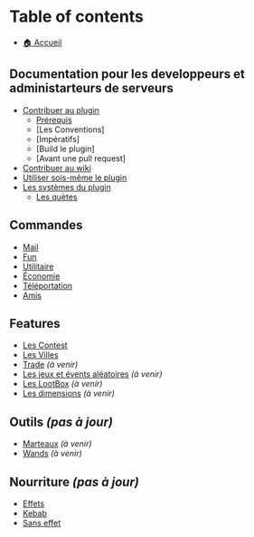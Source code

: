 # Table of contents

* [🏠 Accueil](README.md)

## Documentation pour les developpeurs et administarteurs de serveurs

* [Contribuer au plugin](developers/contribute/contribute.md)
  * [Prérequis](developers/contribute/prerequisits.md)
  * [Les Conventions]
  * [Impératifs]
  * [Build le plugin]
  * [Avant une pull request]
* [Contribuer au wiki](developers/wiki.md)
* [Utiliser sois-même le plugin](developers/installing.md)
* [Les systèmes du plugin](developers/systems/systems.md)
  * [Les quètes](developers/systems/quests.md)

## Commandes

* [Mail](commandes/mail.md)
* [Fun](commandes/fun.md)
* [Utilitaire](commandes/utilitaire.md)
* [Économie](commandes/economie.md)
* [Téléportation](commandes/teleportation.md)
* [Amis](commandes/amis.md)

## Features

* [Les Contest](features/contest.md)
* [Les Villes](features/cities.md)
* [Trade](features/trade.md) *(à venir)*
* [Les jeux et évents aléatoires](features/random-events.md) *(à venir)*
* [Les LootBox](features/lootboxes.md) *(à venir)*
* [Les dimensions](features/dimensions.md) *(à venir)*

## Outils *(pas à jour)*

* [Marteaux](outils/marteaux.md) *(à venir)*
* [Wands](outils/wands.md) *(à venir)*

## Nourriture *(pas à jour)*

* [Effets](nourriture/nourriture.md)
* [Kebab](nourriture/kebab.md)
* [Sans effet](nourriture/sans-effet.md)
